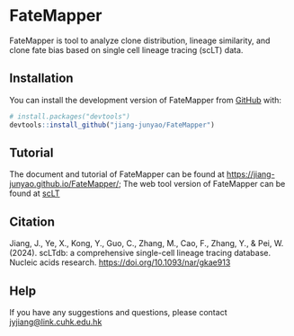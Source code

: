
<!-- README.md is generated from README.Rmd. Please edit that file -->

# FateMapper

<!-- badges: start -->
<!-- badges: end -->

FateMapper is tool to analyze clone distribution, lineage similarity,
and clone fate bias based on single cell lineage tracing (scLT) data.

## Installation

You can install the development version of FateMapper from
[GitHub](https://github.com/) with:

``` r
# install.packages("devtools")
devtools::install_github("jiang-junyao/FateMapper")
```

## Tutorial

The document and tutorial of FateMapper can be found at
<https://jiang-junyao.github.io/FateMapper/>; The web tool version of
FateMapper can be found at [scLT](https://scltdb.com)

## Citation

Jiang, J., Ye, X., Kong, Y., Guo, C., Zhang, M., Cao, F., Zhang, Y., & Pei, W. (2024). scLTdb: a comprehensive single-cell lineage tracing database. Nucleic acids research. https://doi.org/10.1093/nar/gkae913

## Help

If you have any suggestions and questions, please contact
<jyjiang@link.cuhk.edu.hk>
